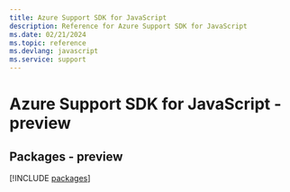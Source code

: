 ```yaml
---
title: Azure Support SDK for JavaScript
description: Reference for Azure Support SDK for JavaScript
ms.date: 02/21/2024
ms.topic: reference
ms.devlang: javascript
ms.service: support
---
```

# Azure Support SDK for JavaScript - preview
## Packages - preview
[!INCLUDE [packages](support-index.md)]